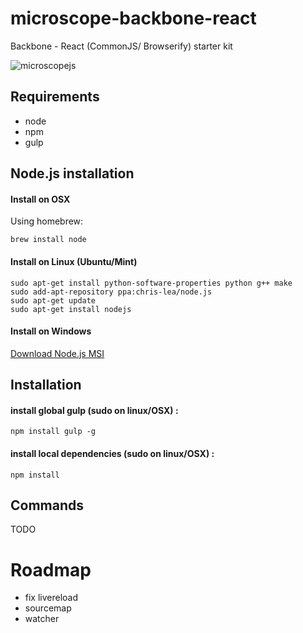 microscope-backbone-react
=========================

Backbone - React (CommonJS/ Browserify) starter kit

![microscopejs](http://microscopejs.com/images/mcsp_bg.png)

Requirements
------------

* node
* npm
* gulp

Node.js installation
--------------------

#### Install on OSX

Using homebrew:

	brew install node

#### Install on Linux (Ubuntu/Mint)

	sudo apt-get install python-software-properties python g++ make
	sudo add-apt-repository ppa:chris-lea/node.js
	sudo apt-get update
	sudo apt-get install nodejs

#### Install on Windows

[Download Node.js MSI](http://nodejs.org/download/)

Installation
------------

#### install global gulp (sudo on linux/OSX) :

	npm install gulp -g

#### install local dependencies (sudo on linux/OSX) :

	npm install

Commands
--------

TODO

Roadmap
=======

* fix livereload
* sourcemap
* watcher